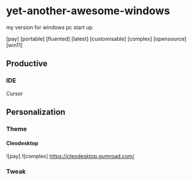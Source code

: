 # yet-another-awesome-windows

my version for windows pc start up

[pay]
[portable]
[fluented]
[latest]
[customisable]
[complex]
[opensource]
[win11]

## Productive
### IDE
Cursor

## Personalization

### Theme
#### Cleodesktop
![pay] ![complex]
https://cleodesktop.gumroad.com/

### Tweak
####
